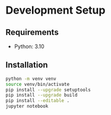 # Development Setup

## Requirements

- Python: 3.10

## Installation

```bash
python -m venv venv
source venv/bin/activate
pip install --upgrade setuptools
pip install --upgrade build
pip install --editable .
jupyter notebook
```
